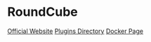 # RoundCube

[Official Website](https://roundcube.net/)
[Plugins Directory](https://plugins.roundcube.net/)
[Docker Page](https://hub.docker.com/r/roundcube/roundcubemail/)